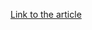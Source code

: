 [Link to the article](https://research.checkpoint.com/domestic-kitten-an-iranian-surveillance-operation/)
